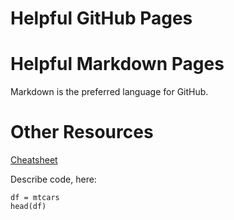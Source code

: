 # Helpful GitHub Pages
# Helpful Markdown Pages 
Markdown is the preferred language for GitHub. 

# Other Resources 
[Cheatsheet](https://github.com/adam-p/markdown-here/wiki/Markdown-Cheatsheet)

Describe code, here: 
```{r}
df = mtcars
head(df)
```
